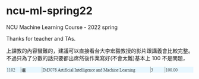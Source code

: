 # ncu-ml-spring22

NCU Machine Learning Course - 2022 spring

Thanks for teacher and TAs.

上課教的內容蠻難的，建議可以直接看台大李宏毅教授的影片跟講義會比較完整。
不過只為了分數的話只要都出席然後作業寫好(不會太難)基本上 100 不是問題，

<img src="./src/ncu-ml-score.png" alt="score">
